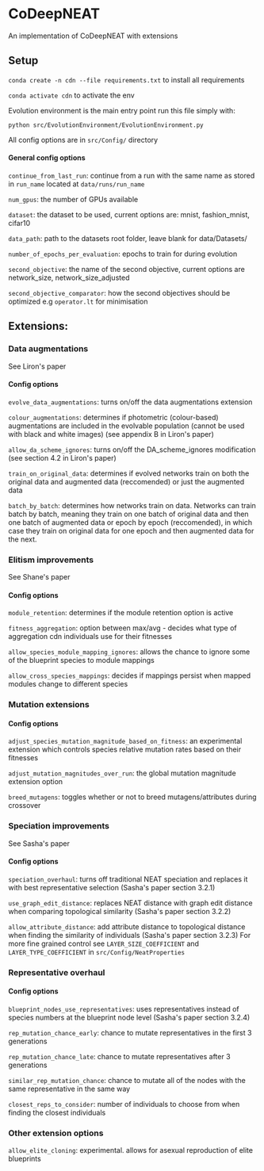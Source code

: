 # CoDeepNEAT

An implementation of CoDeepNEAT with extensions

## Setup

```conda create -n cdn --file requirements.txt``` to install all requirements

```conda activate cdn``` to activate the env

Evolution environment is the main entry point run this file simply with:

```python src/EvolutionEnvironment/EvolutionEnvironment.py```

All config options are in ```src/Config/``` directory

#### General config options

```continue_from_last_run```: continue from a run with the same name as stored in ```run_name``` located at ```data/runs/run_name```

```num_gpus```: the number of GPUs available

```dataset```: the dataset to be used, current options are: mnist, fashion_mnist, cifar10

```data_path```: path to the datasets root folder, leave blank for data/Datasets/

```number_of_epochs_per_evaluation```: epochs to train for during evolution

```second_objective```: the name of the second objective, current options are network_size, network_size_adjusted

```second_objective_comparator```: how the second objectives should be optimized e.g ```operator.lt``` for minimisation

## Extensions:

### Data augmentations

See Liron's paper

#### Config options
```evolve_data_augmentations```: turns on/off the data augmentations extension

```colour_augmentations```: determines if photometric (colour-based) augmentations are included in the evolvable population (cannot be used with black and white images) (see appendix B in Liron's paper)

```allow_da_scheme_ignores```: turns on/off the DA_scheme_ignores modification (see section 4.2 in Liron's paper)

```train_on_original_data```: determines if evolved networks train on both the original data and augmented data (reccomended) or just the augmented data

```batch_by_batch```: determines how networks train on data. Networks can train batch by batch, meaning they train on one batch of original data and then one batch of augmented data or epoch by epoch (reccomended), in which case they train on original data for one epoch and then augmented data for the next.

### Elitism improvements

See Shane's paper

#### Config options

```module_retention```: determines if the module retention option is active

```fitness_aggregation```: option between max/avg - decides what type of aggregation cdn individuals use for their fitnesses

```allow_species_module_mapping_ignores```: allows the chance to ignore some of the blueprint species to module mappings

```allow_cross_species_mappings```: decides if mappings persist when mapped modules change to different species

### Mutation extensions

#### Config options

```adjust_species_mutation_magnitude_based_on_fitness```: an experimental extension which controls species relative mutation rates based on their fitnesses

```adjust_mutation_magnitudes_over_run```: the global mutation magnitude extension option

```breed_mutagens```: toggles whether or not to breed mutagens/attributes during crossover

### Speciation improvements

See Sasha's paper

#### Config options

```speciation_overhaul```: turns off traditional NEAT speciation and replaces it with best representative selection (Sasha's paper section 3.2.1)

```use_graph_edit_distance```: replaces NEAT distance with graph edit distance when comparing topological similarity (Sasha's paper section 3.2.2)

```allow_attribute_distance```: add attribute distance to topological distance when finding the similarity of individuals (Sasha's paper section 3.2.3) For more fine grained control see ```LAYER_SIZE_COEFFICIENT``` and ```LAYER_TYPE_COEFFICIENT``` in ```src/Config/NeatProperties```

### Representative overhaul

#### Config options

```blueprint_nodes_use_representatives```: uses representatives instead of species numbers at the blueprint node level (Sasha's paper section 3.2.4)

```rep_mutation_chance_early```: chance to mutate representatives in the first 3 generations

```rep_mutation_chance_late```: chance to mutate representatives after 3 generations

```similar_rep_mutation_chance```: chance to mutate all of the nodes with the same representative in the same way

```closest_reps_to_consider```: number of individuals to choose from when finding the closest individuals

### Other extension options

```allow_elite_cloning```: experimental. allows for asexual reproduction of elite blueprints